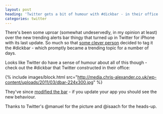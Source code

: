 ```yaml
---
layout: post
heading: 'Twitter gets a bit of humour with #dickbar - in their office'
categories: twitter
---
```


There's been some uproar (somewhat undeservedly, in my opinion at least) over the new trending alerts bar thingy that turned up in Twitter for iPhone with its last update. So much so that [some clever person](http://twitter.com/#!/gruber/status/43893169724723200) decided to tag it the #dickbar - which promptly became a trending topic for a number of days.

Looks like Twitter do have a sense of humour about all of this though - check out the #dickbar that Twitter constructed in their office:

{% include images/block.html src="http://media.chris-alexander.co.uk/wp-content/uploads/2011/03/dbar-224x300.jpg" %}

They've since [modified the bar](http://techcrunch.com/2011/03/08/twitter-responds-to-backlash-dickbar-no-longer-covers-tweets/) - if you update your app you should see the new behaviour.

Thanks to Twitter's @manuel for the picture and @isaach for the heads-up.